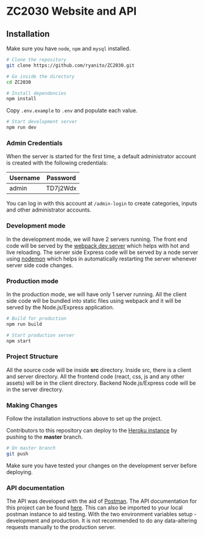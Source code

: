# ZC2030 Website and API

## Installation

Make sure you have `node`, `npm` and `mysql` installed.

```bash
# Clone the repository
git clone https://github.com/ryanito/ZC2030.git

# Go inside the directory
cd ZC2030

# Install dependencies
npm install
```

Copy `.env.example` to `.env` and populate each value.

```bash
# Start development server
npm run dev
```

### Admin Credentials

When the server is started for the first time, a default administrator account is created with the following credentials:

Username | Password
------------ | -------------
admin | TD7j2Wdx

You can log in with this account at `/admin-login` to create categories, inputs and other administrator accounts.

### Development mode

In the development mode, we will have 2 servers running. The front end code will be served by the [webpack dev server](https://webpack.js.org/configuration/dev-server/) which helps with hot and live reloading. The server side Express code will be served by a node server using [nodemon](https://nodemon.io/) which helps in automatically restarting the server whenever server side code changes.

### Production mode

In the production mode, we will have only 1 server running. All the client side code will be bundled into static files using webpack and it will be served by the Node.js/Express application.

```bash
# Build for production
npm run build

# Start production server
npm start
```

### Project Structure

All the source code will be inside **src** directory. Inside src, there is a client and server directory. All the frontend code (react, css, js and any other assets) will be in the client directory. Backend Node.js/Express code will be in the server directory.

### Making Changes

Follow the installation instructions above to set up the project.

Contributors to this repository can deploy to the [Heroku instance](https://zc2030.herokuapp.com) by pushing to the **master** branch.

```bash
# On master branch
git push
```

Make sure you have tested your changes on the development server before deploying.

### API documentation

The API was developed with the aid of [Postman](https://www.postman.com/). The API documentation for this project can be found [here](https://documenter.getpostman.com/view/12117103/T1DmEzNf).
This can also be imported to your local postman instance to aid testing. With the two environment variables setup - development and production.
It is not recommended to do any data-altering requests manually to the production server.
